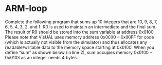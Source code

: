 # ARM-loop
Complete the following program that sums up 10 integers that are 10, 9, 8, 7, 6, 5, 4, 3, 2, and 1. R0 is used to
maintain an intermediate and the final sum. The result of R0 should be stored into the sum variable at address
0x0100. Please note that VisUAL uses memory address 0x0000 – 0x00FF for code (which is actually not visible
from the simulator) and thus allocates any readable/writable data to the memory space starting at 0x0100. When
you define “sum” as shown below (in line 2), sum occupies memory 0x0100 – 0x0103 as an integer needs 4
bytes.
